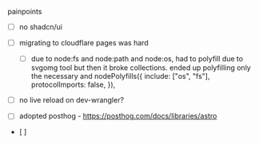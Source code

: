 painpoints
- [ ] no shadcn/ui
- [ ] migrating to cloudflare pages was hard 
     - [ ] due to node:fs and node:path and node:os, had to polyfill due to svgomg tool but then it broke collections. ended up polyfilling only the necessary and nodePolyfills({
				include: ["os", "fs"],
				protocolImports: false,
			}),

- [ ] no live reload on dev-wrangler?


- [ ] adopted posthog - https://posthog.com/docs/libraries/astro
- [ ] 
